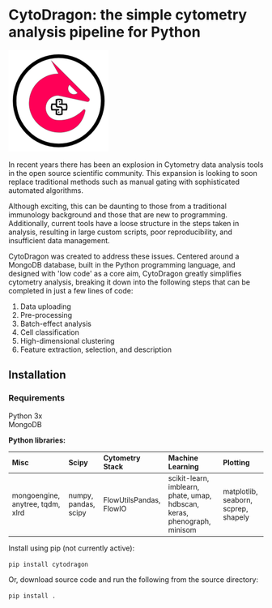 # CytoDragon: the simple cytometry analysis pipeline for Python
![Logo](./logo_sm.png)

In recent years there has been an explosion in Cytometry data analysis tools in the open source scientific community.
This expansion is looking to soon replace traditional methods such as manual gating with sophisticated automated algorithms.

Although exciting, this can be daunting to those from a traditional immunology background and those 
that are new to programming. Additionally, current tools have a loose structure in the steps taken in analysis, 
resulting in large custom scripts, poor reproducibility, and insufficient data management.

CytoDragon was created to address these issues. Centered around a MongoDB database, built in 
the Python programming language, and designed with 'low code' as a core aim, CytoDragon greatly 
simplifies cytometry analysis, breaking it down into the following steps that can be completed 
in just a few lines of code:

1. Data uploading
2. Pre-processing
3. Batch-effect analysis
4. Cell classification
5. High-dimensional clustering
6. Feature extraction, selection, and description

## Installation

### Requirements
Python 3x \
MongoDB 

**Python libraries:** 

| Misc | Scipy | Cytometry Stack | Machine Learning | Plotting |
| :--- | :--- | :--- | :--- | :--- |
| mongoengine, anytree, tqdm, xlrd | numpy, pandas, scipy | FlowUtilsPandas, FlowIO |scikit-learn, imblearn, phate, umap, hdbscan, keras, phenograph, minisom | matplotlib, seaborn, scprep, shapely|

Install using pip (not currently active):

`pip install cytodragon`

Or, download source code and run the following from the source directory:

`pip install .`

